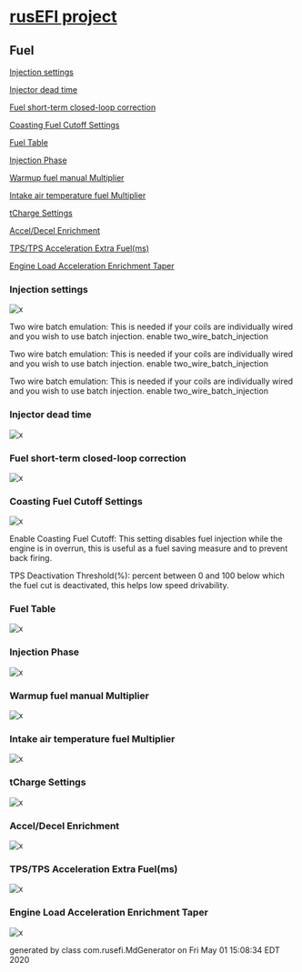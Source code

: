 # [rusEFI project](rusEFI-project)
## Fuel
[Injection settings](#Injection-settings)

[Injector dead time](#Injector-dead-time)

[Fuel short-term closed-loop correction](#Fuel-short-term-closed-loop-correction)

[Coasting Fuel Cutoff Settings](#Coasting-Fuel-Cutoff-Settings)

[Fuel Table](#Fuel-Table)

[Injection Phase](#Injection-Phase)

[Warmup fuel manual Multiplier](#Warmup-fuel-manual-Multiplier)

[Intake air temperature fuel Multiplier](#Intake-air-temperature-fuel-Multiplier)

[tCharge Settings](#tCharge-Settings)

[Accel/Decel Enrichment](#Accel/Decel-Enrichment)

[TPS/TPS Acceleration Extra Fuel(ms)](#TPS/TPS-Acceleration-Extra-Fuel(ms))

[Engine Load Acceleration Enrichment Taper](#Engine-Load-Acceleration-Enrichment-Taper)

### Injection settings
![x](overview/TS_generated/dialog_Injection_settings.png)

Two wire batch emulation: This is needed if your coils are individually wired and you wish to use batch injection.
enable two_wire_batch_injection

Two wire batch emulation: This is needed if your coils are individually wired and you wish to use batch injection.
enable two_wire_batch_injection

Two wire batch emulation: This is needed if your coils are individually wired and you wish to use batch injection.
enable two_wire_batch_injection

### Injector dead time
![x](overview/TS_generated/dialog_Injector_dead_time.png)

### Fuel short-term closed-loop correction
![x](overview/TS_generated/dialog_Fuel_short-term_closed-loop_correction.png)

### Coasting Fuel Cutoff Settings
![x](overview/TS_generated/dialog_Coasting_Fuel_Cutoff_Settings.png)

Enable Coasting Fuel Cutoff: This setting disables fuel injection while the engine is in overrun, this is useful as a fuel saving measure and to prevent back firing.

TPS Deactivation Threshold(%): percent between 0 and 100 below which the fuel cut is deactivated, this helps low speed drivability.

### Fuel Table
![x](overview/TS_generated/dialog_Fuel_Table.png)

### Injection Phase
![x](overview/TS_generated/dialog_Injection_Phase.png)

### Warmup fuel manual Multiplier
![x](overview/TS_generated/dialog_Warmup_fuel_manual_Multiplier.png)

### Intake air temperature fuel Multiplier
![x](overview/TS_generated/dialog_Intake_air_temperature_fuel_Multiplier.png)

### tCharge Settings
![x](overview/TS_generated/dialog_tCharge_Settings.png)

### Accel/Decel Enrichment
![x](overview/TS_generated/dialog_Accel_Decel_Enrichment.png)

### TPS/TPS Acceleration Extra Fuel(ms)
![x](overview/TS_generated/dialog_TPS_TPS_Acceleration_Extra_Fuelms.png)

### Engine Load Acceleration Enrichment Taper
![x](overview/TS_generated/dialog_Engine_Load_Acceleration_Enrichment_Taper.png)


generated by class com.rusefi.MdGenerator on Fri May 01 15:08:34 EDT 2020
